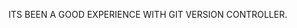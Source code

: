 <!DOCTYPE HTML>
<HTML>
  <HEAD>
    <TITLE> MY FIRST GIT XP! </TITLE>
    </HEAD>
  <BODY>
    <P> ITS BEEN A GOOD EXPERIENCE WITH GIT VERSION CONTROLLER. </P>
  </BODY>
</HTML>

